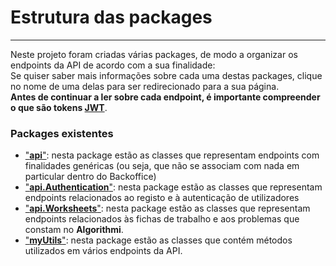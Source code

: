 # Estrutura das packages
***
Neste projeto foram criadas várias packages, de modo a organizar os endpoints da API de acordo com a sua finalidade:
<br>Se quiser saber mais informações sobre cada uma destas packages, clique no nome de uma delas para ser redirecionado para a sua página.
<br>**Antes de continuar a ler sobre cada endpoint, é importante compreender o que são tokens [**JWT**](./JWT.md)**.

### Packages existentes
- ["**api**"](./Estrutura%20das%20packages%202/1.api.md): nesta package estão as classes que representam endpoints com finalidades genéricas (ou seja, que não se associam com nada em particular dentro do Backoffice)
- ["**api.Authentication**"](./Estrutura%20das%20packages%202/api.Authentication.md): nesta package estão as classes que representam endpoints relacionados ao registo e à autenticação de utilizadores
- ["**api.Worksheets**"](./Estrutura%20das%20packages%202/api.Worksheets.md): nesta package estão as classes que representam endpoints relacionados às fichas de trabalho e aos problemas que constam no **Algorithmi**. 
- ["**myUtils**"](./Estrutura%20das%20packages%202/myUtils.md): nesta package estão as classes que contém métodos utilizados em vários endpoints da API.
<br><br>

